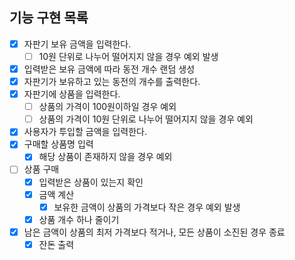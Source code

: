 ## 기능 구현 목록

- [x] 자판기 보유 금액을 입력한다.
  - [ ] 10원 단위로 나누어 떨어지지 않을 경우 예외 발생
- [x] 입력받은 보유 금액에 따라 동전 개수 랜덤 생성
- [x] 자판기가 보유하고 있는 동전의 개수를 출력한다.
- [x] 자판기에 상품을 입력한다.
  - [ ] 상품의 가격이 100원이하일 경우 예외
  - [ ] 상품의 가격이 10원 단위로 나누어 떨어지지 않을 경우 예외
- [x] 사용자가 투입할 금액을 입력한다.
- [x] 구매할 상품명 입력
  - [x] 해당 상품이 존재하지 않을 경우 예외
- [ ] 상품 구매
  - [x] 입력받은 상품이 있는지 확인
  - [x] 금액 계산
    - [x] 보유한 금액이 상품의 가격보다 작은 경우 예외 발생
  - [x] 상품 개수 하나 줄이기
- [x] 남은 금액이 상품의 최저 가격보다 적거나, 모든 상품이 소진된 경우 종료
  - [x] 잔돈 출력